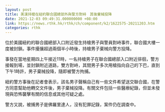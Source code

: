 ```yaml
---
layout: post
title: 美漢持槍在紐約聯合國總部外與警方對峙　其後棄械投降
date: 2021-12-03 09:49:31.000000000 +08:00
link: https://news.rthk.hk/rthk/ch/component/k2/1622575-20211203.htm
categories: rthk
---
```


位於美國紐約的聯合國總部入口附近發生持槍男子與警員對峙事件，聯合國大樓一度被封鎖。事件擾攘超過兩個半小時後，持槍男子棄械向警方投降。

事發在當地星期四上午接近11時，一名持槍男子在聯合國總部入口附近徘徊，警方接報到場，並封鎖附近道路，雙方對峙，其間男子多次用槍指向自己的下巴，直到下午1時許，男子棄械投降，隨即被警方拘捕。

紐約警方事後在記者會表示，該名男子聲稱自己有一些文件希望送交聯合國，在警方同意幫助他轉交文件後，男子棄械投降。有關文件包括一些醫療紀錄，但並未發現與恐怖襲擊有關的信息或其他可疑之處。

警方又說，被捕男子是佛羅里達人，沒有犯罪記錄，案件仍在調查中。
